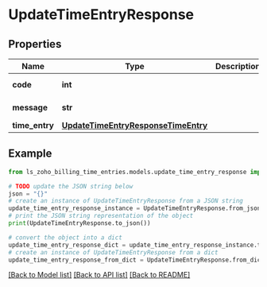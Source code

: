 # UpdateTimeEntryResponse


## Properties

Name | Type | Description | Notes
------------ | ------------- | ------------- | -------------
**code** | **int** |  | [optional] [readonly] 
**message** | **str** |  | [optional] [readonly] 
**time_entry** | [**UpdateTimeEntryResponseTimeEntry**](UpdateTimeEntryResponseTimeEntry.md) |  | [optional] 

## Example

```python
from ls_zoho_billing_time_entries.models.update_time_entry_response import UpdateTimeEntryResponse

# TODO update the JSON string below
json = "{}"
# create an instance of UpdateTimeEntryResponse from a JSON string
update_time_entry_response_instance = UpdateTimeEntryResponse.from_json(json)
# print the JSON string representation of the object
print(UpdateTimeEntryResponse.to_json())

# convert the object into a dict
update_time_entry_response_dict = update_time_entry_response_instance.to_dict()
# create an instance of UpdateTimeEntryResponse from a dict
update_time_entry_response_from_dict = UpdateTimeEntryResponse.from_dict(update_time_entry_response_dict)
```
[[Back to Model list]](../README.md#documentation-for-models) [[Back to API list]](../README.md#documentation-for-api-endpoints) [[Back to README]](../README.md)


